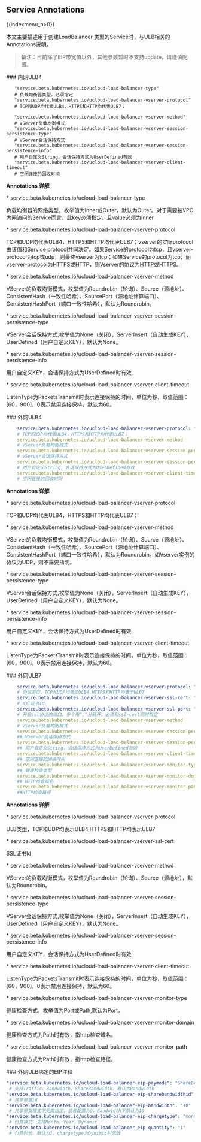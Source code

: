 ## Service Annotations

{{indexmenu_n>0}}

本文主要描述用于创建LoadBalancer 类型的Service时，与ULB相关的Annotations说明。

> 备注：目前除了EIP带宽值以外，其他参数暂时不支持update，请谨慎配置。

\#\#\# 内网ULB4

``` 
   "service.beta.kubernetes.io/ucloud-load-balancer-type" 
   # 负载均衡器类型，必须指定
   "service.beta.kubernetes.io/ucloud-load-balancer-vserver-protocol"  
   # TCP和UDP均代表ULB4，HTTPS和HTTP均代表ULB7；
    
   "service.beta.kubernetes.io/ucloud-load-balancer-vserver-method"   
   # VServer负载均衡模式
   "service.beta.kubernetes.io/ucloud-load-balancer-vserver-session-persistence-type"  
   # VServer会话保持方式
   "service.beta.kubernetes.io/ucloud-load-balancer-vserver-session-persistence-info" 
   # 用户自定义String，会话保持方式为UserDefined有效
   "service.beta.kubernetes.io/ucloud-load-balancer-vserver-client-timeout"  
   # 空闲连接的回收时间
```

**Annotations 详解**

\* service.beta.kubernetes.io/ucloud-load-balancer-type

负载均衡器的网络类型，枚举值为Inner或Outer，默认为Outer。对于需要被VPC内网访问的Service而言，此key必须指定，且value必须为Inner

\* service.beta.kubernetes.io/ucloud-load-balancer-vserver-protocol

TCP和UDP均代表ULB4，HTTPS和HTTP均代表ULB7；vserver的实际protocol由该值和Service
protocol共同决定。如果Service的protocol为tcp，且vserver-protocol为tcp或udp，则最终vserver为tcp；如果Service的protocol为tcp，而vserver-protocol为HTTPS或HTTP，则Vserver的协议为HTTP或HTTPS。

\* service.beta.kubernetes.io/ucloud-load-balancer-vserver-method

VServer的负载均衡模式，枚举值为Roundrobin（轮询）、Source（源地址）、ConsistentHash（一致性哈希）、SourcePort（源地址计算端口）、ConsistentHashPort（端口一致性哈希），默认为Roundrobin。

\*
service.beta.kubernetes.io/ucloud-load-balancer-vserver-session-persistence-type

VServer会话保持方式,枚举值为None（关闭），ServerInsert（自动生成KEY），UserDefined（用户自定义KEY），默认为None。

\*
service.beta.kubernetes.io/ucloud-load-balancer-vserver-session-persistence-info

用户自定义KEY，会话保持方式为UserDefined时有效

\*
service.beta.kubernetes.io/ucloud-load-balancer-vserver-client-timeout

ListenType为PacketsTransmit时表示连接保持的时间，单位为秒，取值范围：\[60，900\]，0表示禁用连接保持，默认为60。

\#\#\# 外网ULB4

``` yaml
    service.beta.kubernetes.io/ucloud-load-balancer-vserver-protocol: "TCP"  
    # TCP和UDP均代表ULB4，HTTPS和HTTP均代表ULB7；
    service.beta.kubernetes.io/ucloud-load-balancer-vserver-method   
    # VServer负载均衡模式
    service.beta.kubernetes.io/ucloud-load-balancer-vserver-session-persistence-type 
    # VServer会话保持方式
    service.beta.kubernetes.io/ucloud-load-balancer-vserver-session-persistence-info
    # 用户自定义String，会话保持方式为UserDefined有效
    service.beta.kubernetes.io/ucloud-load-balancer-vserver-client-timeout  
    # 空闲连接的回收时间

```

**Annotations 详解**

\* service.beta.kubernetes.io/ucloud-load-balancer-vserver-protocol

TCP和UDP均代表ULB4，HTTPS和HTTP均代表ULB7；

\* service.beta.kubernetes.io/ucloud-load-balancer-vserver-method

VServer的负载均衡模式，枚举值为Roundrobin（轮询）、Source（源地址）、ConsistentHash（一致性哈希）、SourcePort（源地址计算端口）、ConsistentHashPort（端口一致性哈希），默认为Roundrobin。如Vserver实例的协议为UDP，则不需要指明。

\*
service.beta.kubernetes.io/ucloud-load-balancer-vserver-session-persistence-type

VServer会话保持方式,枚举值为None（关闭），ServerInsert（自动生成KEY），UserDefined（用户自定义KEY），默认为None。

\*
service.beta.kubernetes.io/ucloud-load-balancer-vserver-session-persistence-info

用户自定义KEY，会话保持方式为UserDefined时有效

\*
service.beta.kubernetes.io/ucloud-load-balancer-vserver-client-timeout

ListenType为PacketsTransmit时表示连接保持的时间，单位为秒，取值范围：\[60，900\]，0表示禁用连接保持，默认为60。

\#\#\# 外网ULB7

``` yaml
    service.beta.kubernetes.io/ucloud-load-balancer-vserver-protocol: "HTTPS" 
    # 协议类型，TCP和UDP均表示ULB4,HTTPS和HTTP均表示ULB7
    service.beta.kubernetes.io/ucloud-load-balancer-vserver-ssl-cert: "ssl-b103etqy"
    # ssl证书id
    service.beta.kubernetes.io/ucloud-load-balancer-vserver-ssl-port: "443"
    # 开启ssl协议的端口，多个用","分隔开，必须和ssl-cert同时指定
    service.beta.kubernetes.io/ucloud-load-balancer-vserver-method    
    # VServer负载均衡模式
    service.beta.kubernetes.io/ucloud-load-balancer-vserver-session-persistence-type  
    ## VServer会话保持方式
    service.beta.kubernetes.io/ucloud-load-balancer-vserver-session-persistence-info 
    ## 用户自定义String，会话保持方式为UserDefined有效
    service.beta.kubernetes.io/ucloud-load-balancer-vserver-client-timeout   
    ## 空闲连接的回收时间
    service.beta.kubernetes.io/ucloud-load-balancer-vserver-monitor-type 
    ## 健康检查类型
    service.beta.kubernetes.io/ucloud-load-balancer-vserver-monitor-domain 
    ## HTTP检查域名
    service.beta.kubernetes.io/ucloud-load-balancer-vserver-monitor-path 
    ##HTTP检查路径
```

**Annotations 详解**

\* service.beta.kubernetes.io/ucloud-load-balancer-vserver-protocol

ULB类型，TCP和UDP均表示ULB4,HTTPS和HTTP均表示ULB7

\* service.beta.kubernetes.io/ucloud-load-balancer-vserver-ssl-cert

SSL证书Id

\* service.beta.kubernetes.io/ucloud-load-balancer-vserver-method

VServer的负载均衡模式，枚举值为Roundrobin（轮询）、Source（源地址），默认为Roundrobin。

\*
service.beta.kubernetes.io/ucloud-load-balancer-vserver-session-persistence-type

VServer会话保持方式,枚举值为None（关闭），ServerInsert（自动生成KEY），UserDefined（用户自定义KEY），默认为None。

\*
service.beta.kubernetes.io/ucloud-load-balancer-vserver-session-persistence-info

用户自定义KEY，会话保持方式为UserDefined时有效

\*
service.beta.kubernetes.io/ucloud-load-balancer-vserver-client-timeout

ListenType为PacketsTransmit时表示连接保持的时间，单位为秒，取值范围：\[60，900\]，0表示禁用连接保持，默认为60。

\* service.beta.kubernetes.io/ucloud-load-balancer-vserver-monitor-type

健康检查方式，枚举值为Port或Path,默认为Port。

\*
service.beta.kubernetes.io/ucloud-load-balancer-vserver-monitor-domain

健康检查方式为Path时有效，指http检查域名。

\* service.beta.kubernetes.io/ucloud-load-balancer-vserver-monitor-path

健康检查方式为Path时有效，指http检查路径。

\#\#\# 外网ULB绑定的EIP注释

``` yaml
"service.beta.kubernetes.io/ucloud-load-balancer-eip-paymode": "ShareBandwidth" 
 # 支持Traffic、Bandwidth、ShareBandwidth，默认为Bandwidth
"service.beta.kubernetes.io/ucloud-load-balancer-eip-sharebandwidthid": "bwshare-d8dklw" 
 # 共享带宽id
"service.beta.kubernetes.io/ucloud-load-balancer-eip-bandwidth": "10" 
 # 共享带宽模式下无需指定，或者配置为0，Bandwidth下默认为10 
"service.beta.kubernetes.io/ucloud-load-balancer-eip-chargetype": "month"
 # 付费模式，支持Month，Year，Dynamic
"service.beta.kubernetes.io/ucloud-load-balancer-eip-quantity": "1" 
 # 付费时长，默认为1，chargetype为Dynimic时无效
```
